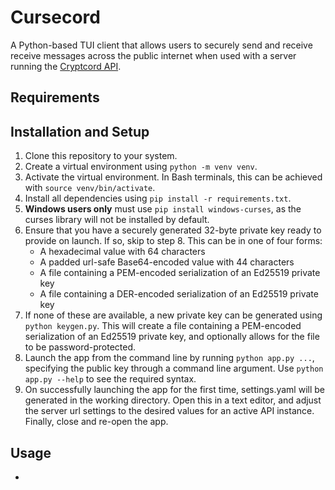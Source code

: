 # Cursecord

A Python-based TUI client that allows users to securely send and receive
receive messages across the public internet when used with a server running
the [Cryptcord API](https://github.com/cjl232-redux/cryptcord-server).

## Requirements



## Installation and Setup

1. Clone this repository to your system.
2. Create a virtual environment using ```python -m venv venv```.
3. Activate the virtual environment. In Bash terminals, this can be achieved
   with ```source venv/bin/activate```.
4. Install all dependencies using ```pip install -r requirements.txt```.
5. **Windows users only** must use ```pip install windows-curses```, as the
   curses library will not be installed by default.
6. Ensure that you have a securely generated 32-byte private key ready to
   provide on launch. If so, skip to step 8. This can be in one of four forms:
    - A hexadecimal value with 64 characters
    - A padded url-safe Base64-encoded value with 44 characters
    - A file containing a PEM-encoded serialization of an Ed25519 private key
    - A file containing a DER-encoded serialization of an Ed25519 private key
7. If none of these are available, a new private key can be generated using
   ```python keygen.py```. This will create a file containing a PEM-encoded
   serialization of an Ed25519 private key, and optionally allows for the file
   to be password-protected.
8. Launch the app from the command line by running ```python app.py ...```,
   specifying the public key through a command line argument. Use 
   ```python app.py --help``` to see the required syntax.
9. On successfully launching the app for the first time, settings.yaml will be
   generated in the working directory. Open this in a text editor, and adjust
   the server url settings to the desired values for an active API instance.
   Finally, close and re-open the app.

## Usage

* 